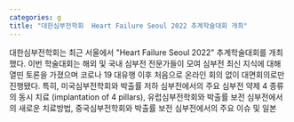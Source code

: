 ```yaml
---
categories: g
title: "대한심부전학회  Heart Failure Seoul 2022 추계학술대회 개최"
---
```

대한심부전학회는 최근 서울에서 "Heart Failure Seoul 2022" 추계학술대회를 개최했다. 이번 학술대회는 해외 및 국내 심부전 전문가들이 모여 심부전 최신 지식에 대해 열띤 토론을 가졌으며 코로나 19 대유행 이후 처음으로 온라인 회의 없이 대면회의로만 진행됐다. 특히, 미국심부전학회와 박출률 저하 심부전에서의 주요 심부전 약제 4 종류의 동시 치료 (implantation of 4 pillars), 유럽심부전학회와 박출률 보전 심부전에서의 새로운 치료방법, 중국심부전학회와 박출률 보전 심부전에서의 주요 이슈 및 일본